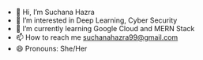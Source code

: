- 👋 Hi, I’m Suchana Hazra
- 👀 I’m interested in Deep Learning, Cyber Security
- 🌱 I’m currently learning Google Cloud and MERN Stack
- 📫 How to reach me suchanahazra99@gmail.com
- 😄 Pronouns: She/Her

<!---
Suchana4Hazra/Suchana4Hazra is a ✨ special ✨ repository because its `README.md` (this file) appears on your GitHub profile.
You can click the Preview link to take a look at your changes.
--->
